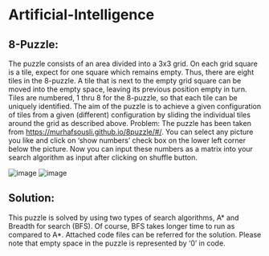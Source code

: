 # Artificial-Intelligence

## 8-Puzzle:
The puzzle consists of an area divided into a 3x3 grid. On each grid square is a tile, expect for one square which remains empty. Thus, there are eight tiles in the 8-puzzle. A tile that is next to the empty grid square can be moved into the empty space, leaving its previous position empty in turn. Tiles are numbered, 1 thru 8 for the 8-puzzle, so that each tile can be uniquely identified. The aim of the puzzle is to achieve a given configuration of tiles from a given (different) configuration by sliding the individual tiles around the grid as described above.
Problem:
The puzzle has been taken from https://murhafsousli.github.io/8puzzle/#/. You can select any picture you like and click on ‘show numbers’ check box on the lower left corner below the picture. Now you can input these numbers as a matrix into your search algorithm as input after clicking on shuffle button.
 
 ![image](https://user-images.githubusercontent.com/81529956/176089713-d95aded8-f631-4cf9-89ee-17d6a63a8366.png)   ![image](https://user-images.githubusercontent.com/81529956/176090185-1522d898-fcb9-4f7d-83e6-185ad16a4caa.png)


 
## Solution:
This puzzle is solved by using two types of search algorithms, A* and Breadth for search (BFS). Of course, BFS takes longer time to run as compared to A*. Attached code files can be referred for the solution. 
Please note that empty space in the puzzle is represented by ‘0’ in code.

